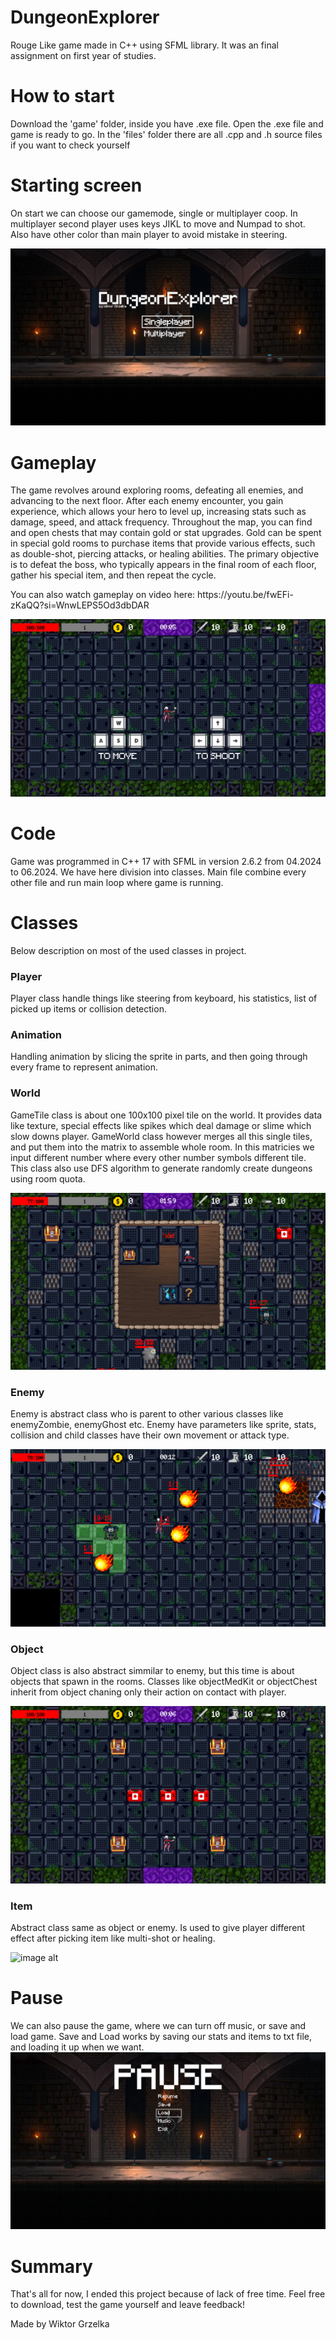 # DungeonExplorer
<p>Rouge Like game made in C++ using SFML library. It was an final assignment on first year of studies.</p>

# How to start
<p>Download the 'game' folder, inside you have .exe file. Open the .exe file and game is ready to go. In the 'files' folder there are all .cpp and .h source files if you want to check yourself </p>

# Starting screen
<p>On start we can choose our gamemode, single or multiplayer coop. In multiplayer second player uses keys JIKL to move and Numpad to shot. Also have other color than main player to avoid mistake in steering.</p>

![image alt](https://github.com/grzelkaw/DungeonExplorer/blob/main/screenshots/7.png?raw=true)

# Gameplay
<p>
The game revolves around exploring rooms, defeating all enemies, and advancing to the next floor. After each enemy encounter, you gain experience, which allows your hero to level up, increasing stats such as damage, speed, and attack frequency.
Throughout the map, you can find and open chests that may contain gold or stat upgrades. Gold can be spent in special gold rooms to purchase items that provide various effects, such as double-shot, piercing attacks, or healing abilities. The primary objective is to defeat the boss, who typically appears in the final room of each floor, gather his special item, and then repeat the cycle.
</p>
<p>You can also watch gameplay on video here: https://youtu.be/fwEFi-zKaQQ?si=WnwLEPS5Od3dbDAR</p>

![image alt](https://github.com/grzelkaw/DungeonExplorer/blob/main/screenshots/1.png?raw=true)

# Code
<p> Game was programmed in C++ 17 with SFML in version 2.6.2 from 04.2024 to 06.2024. We have here division into classes. Main file combine every other file and run main loop where game is running. 

# Classes
Below description on most of the used classes in project.

<h3> Player </h3>
Player class handle things like steering from keyboard, his statistics, list of picked up items or collision detection.

<h3> Animation </h3>
Handling animation by slicing the sprite in parts, and then going through every frame to represent animation.

<h3> World </h3>
GameTile class is about one 100x100 pixel tile on the world. It provides data like texture, special effects like spikes which deal damage or slime which slow downs player. 
GameWorld class however merges all this single tiles, and put them into the matrix to assemble whole room. In this matricies we input different number where every other number symbols different tile. This class also use DFS algorithm to generate randomly create dungeons using room quota.

![image alt](https://github.com/grzelkaw/DungeonExplorer/blob/main/screenshots/2.png?raw=true)

<h3> Enemy </h3>
Enemy is abstract class who is parent to other various classes like enemyZombie, enemyGhost etc. Enemy have parameters like sprite, stats, collision and child classes have their own movement or attack type.

![image alt](https://github.com/grzelkaw/DungeonExplorer/blob/main/screenshots/4.png?raw=true)

<h3> Object </h3>
Object class is also abstract simmilar to enemy, but this time is about objects that spawn in the rooms. Classes like objectMedKit or objectChest inherit from object chaning only their action on contact with player.

![image alt](https://github.com/grzelkaw/DungeonExplorer/blob/main/screenshots/5.png?raw=true)

<h3> Item </h3>
Abstract class same as object or enemy. Is used to give player different effect after picking item like multi-shot or healing.

![image alt](https://github.com/user-attachments/assets/e98a2257-05a4-4e20-b083-541d7258addb)

# Pause
We can also pause the game, where we can turn off music, or save and load game. Save and Load works by saving our stats and items to txt file, and loading it up when we want.
![image alt](https://github.com/grzelkaw/DungeonExplorer/blob/main/screenshots/8.png?raw=true)

# Summary
<p>That's all for now, I ended this project because of lack of free time. Feel free to download, test the game yourself and leave feedback!</p>
<p>Made by Wiktor Grzelka</p>



